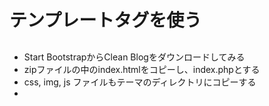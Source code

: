 # テンプレートタグを使う

## 

- Start BootstrapからClean Blogをダウンロードしてみる
- zipファイルの中のindex.htmlをコピーし、index.phpとする
- css, img, js ファイルもテーマのディレクトリにコピーする
- 
